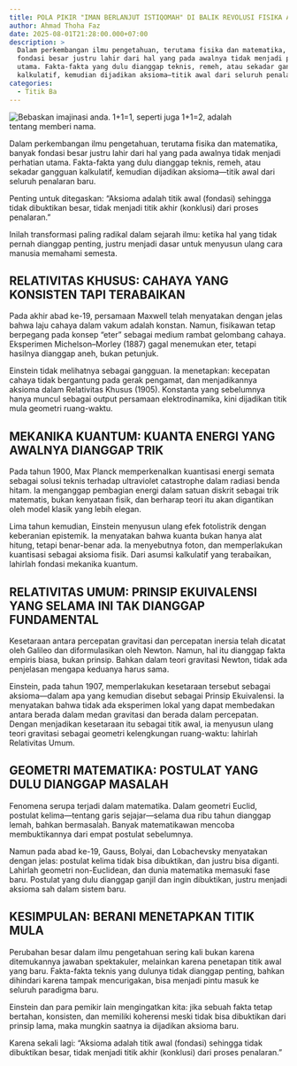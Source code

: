 ```yaml
---
title: POLA PIKIR "IMAN BERLANJUT ISTIQOMAH" DI BALIK REVOLUSI FISIKA ALBERT EINSTEIN
author: Ahmad Thoha Faz
date: 2025-08-01T21:28:00.000+07:00
description: >
  Dalam perkembangan ilmu pengetahuan, terutama fisika dan matematika, banyak
  fondasi besar justru lahir dari hal yang pada awalnya tidak menjadi perhatian
  utama. Fakta-fakta yang dulu dianggap teknis, remeh, atau sekadar gangguan
  kalkulatif, kemudian dijadikan aksioma—titik awal dari seluruh penalaran baru.
categories:
  - Titik Ba
---
```

![ Bebaskan imajinasi anda. 1+1=1, seperti juga 1+1=2, adalah tentang memberi nama.](/images/uploads/whatsapp-image-2025-08-01-at-21.02.39_e4757ce7.jpg " Bebaskan imajinasi anda. 1+1=1, seperti juga 1+1=2, adalah tentang memberi nama.")

Dalam perkembangan ilmu pengetahuan, terutama fisika dan matematika, banyak fondasi besar justru lahir dari hal yang pada awalnya tidak menjadi perhatian utama. Fakta-fakta yang dulu dianggap teknis, remeh, atau sekadar gangguan kalkulatif, kemudian dijadikan aksioma—titik awal dari seluruh penalaran baru.



Penting untuk ditegaskan:  “Aksioma adalah titik awal (fondasi) sehingga tidak dibuktikan besar, tidak menjadi titik akhir (konklusi) dari proses penalaran.”



Inilah transformasi paling radikal dalam sejarah ilmu: ketika hal yang tidak pernah dianggap penting, justru menjadi dasar untuk menyusun ulang cara manusia memahami semesta.



## RELATIVITAS KHUSUS: CAHAYA YANG KONSISTEN TAPI TERABAIKAN



Pada akhir abad ke-19, persamaan Maxwell telah menyatakan dengan jelas bahwa laju cahaya dalam vakum adalah konstan. Namun, fisikawan tetap berpegang pada konsep “eter” sebagai medium rambat gelombang cahaya. Eksperimen Michelson–Morley (1887) gagal menemukan eter, tetapi hasilnya dianggap aneh, bukan petunjuk.



Einstein tidak melihatnya sebagai gangguan. Ia menetapkan: kecepatan cahaya tidak bergantung pada gerak pengamat, dan menjadikannya aksioma dalam Relativitas Khusus (1905). Konstanta yang sebelumnya hanya muncul sebagai output persamaan elektrodinamika, kini dijadikan titik mula geometri ruang-waktu.



## MEKANIKA KUANTUM: KUANTA ENERGI YANG AWALNYA DIANGGAP TRIK



Pada tahun 1900, Max Planck memperkenalkan kuantisasi energi semata sebagai solusi teknis terhadap ultraviolet catastrophe dalam radiasi benda hitam. Ia menganggap pembagian energi dalam satuan diskrit sebagai trik matematis, bukan kenyataan fisik, dan berharap teori itu akan digantikan oleh model klasik yang lebih elegan.



Lima tahun kemudian, Einstein menyusun ulang efek fotolistrik dengan keberanian epistemik. Ia menyatakan bahwa kuanta bukan hanya alat hitung, tetapi benar-benar ada. Ia menyebutnya foton, dan memperlakukan kuantisasi sebagai aksioma fisik. Dari asumsi kalkulatif yang terabaikan, lahirlah fondasi mekanika kuantum.



## RELATIVITAS UMUM: PRINSIP EKUIVALENSI YANG SELAMA INI TAK DIANGGAP FUNDAMENTAL



Kesetaraan antara percepatan gravitasi dan percepatan inersia telah dicatat oleh Galileo dan diformulasikan oleh Newton. Namun, hal itu dianggap fakta empiris biasa, bukan prinsip. Bahkan dalam teori gravitasi Newton, tidak ada penjelasan mengapa keduanya harus sama.



Einstein, pada tahun 1907, memperlakukan kesetaraan tersebut sebagai aksioma—dalam apa yang kemudian disebut sebagai Prinsip Ekuivalensi. Ia menyatakan bahwa tidak ada eksperimen lokal yang dapat membedakan antara berada dalam medan gravitasi dan berada dalam percepatan. Dengan menjadikan kesetaraan itu sebagai titik awal, ia menyusun ulang teori gravitasi sebagai geometri kelengkungan ruang-waktu: lahirlah Relativitas Umum.



## GEOMETRI MATEMATIKA: POSTULAT YANG DULU DIANGGAP MASALAH



Fenomena serupa terjadi dalam matematika. Dalam geometri Euclid, postulat kelima—tentang garis sejajar—selama dua ribu tahun dianggap lemah, bahkan bermasalah. Banyak matematikawan mencoba membuktikannya dari empat postulat sebelumnya.



Namun pada abad ke-19, Gauss, Bolyai, dan Lobachevsky menyatakan dengan jelas: postulat kelima tidak bisa dibuktikan, dan justru bisa diganti. Lahirlah geometri non-Euclidean, dan dunia matematika memasuki fase baru. Postulat yang dulu dianggap ganjil dan ingin dibuktikan, justru menjadi aksioma sah dalam sistem baru.



## KESIMPULAN: BERANI MENETAPKAN TITIK MULA



Perubahan besar dalam ilmu pengetahuan sering kali bukan karena ditemukannya jawaban spektakuler, melainkan karena penetapan titik awal yang baru. Fakta-fakta teknis yang dulunya tidak dianggap penting, bahkan dihindari karena tampak mencurigakan, bisa menjadi pintu masuk ke seluruh paradigma baru.



Einstein dan para pemikir lain mengingatkan kita: jika sebuah fakta tetap bertahan, konsisten, dan memiliki koherensi meski tidak bisa dibuktikan dari prinsip lama, maka mungkin saatnya ia dijadikan aksioma baru.



Karena sekali lagi:  “Aksioma adalah titik awal (fondasi) sehingga tidak dibuktikan besar, tidak menjadi titik akhir (konklusi) dari proses penalaran.”
